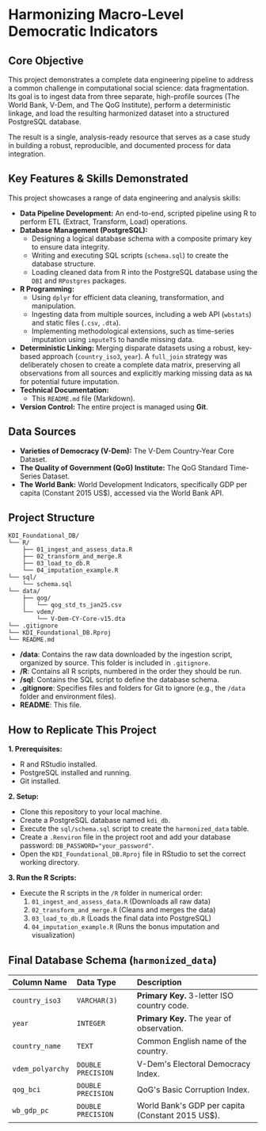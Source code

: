 # Harmonizing Macro-Level Democratic Indicators

## Core Objective

This project demonstrates a complete data engineering pipeline to address a common challenge in computational social science: data fragmentation. Its goal is to ingest data from three separate, high-profile sources (The World Bank, V-Dem, and The QoG Institute), perform a deterministic linkage, and load the resulting harmonized dataset into a structured PostgreSQL database.

The result is a single, analysis-ready resource that serves as a case study in building a robust, reproducible, and documented process for data integration.

## Key Features & Skills Demonstrated

This project showcases a range of data engineering and analysis skills:

* **Data Pipeline Development:** An end-to-end, scripted pipeline using R to perform ETL (Extract, Transform, Load) operations.
* **Database Management (PostgreSQL):**
    * Designing a logical database schema with a composite primary key to ensure data integrity.
    * Writing and executing SQL scripts (`schema.sql`) to create the database structure.
    * Loading cleaned data from R into the PostgreSQL database using the `DBI` and `RPostgres` packages.
* **R Programming:**
    * Using `dplyr` for efficient data cleaning, transformation, and manipulation.
    * Ingesting data from multiple sources, including a web API (`wbstats`) and static files (`.csv`, `.dta`).
    * Implementing methodological extensions, such as time-series imputation using `imputeTS` to handle missing data.
* **Deterministic Linking:** Merging disparate datasets using a robust, key-based approach (`country_iso3`, `year`). A `full_join` strategy was deliberately chosen to create a complete data matrix, preserving all observations from all sources and explicitly marking missing data as `NA` for potential future imputation.
* **Technical Documentation:**
    * This `README.md` file (Markdown).
* **Version Control:** The entire project is managed using **Git**.

## Data Sources

* **Varieties of Democracy (V-Dem):** The V-Dem Country-Year Core Dataset.
* **The Quality of Government (QoG) Institute:** The QoG Standard Time-Series Dataset.
* **The World Bank:** World Development Indicators, specifically GDP per capita (Constant 2015 US$), accessed via the World Bank API.

## Project Structure

```text
KDI_Foundational_DB/
└── R/
    ├── 01_ingest_and_assess_data.R
    ├── 02_transform_and_merge.R
    ├── 03_load_to_db.R
    └── 04_imputation_example.R
└── sql/
    └── schema.sql
└── data/
    ├── qog/
    │   └── qog_std_ts_jan25.csv
    └── vdem/
        └── V-Dem-CY-Core-v15.dta
└── .gitignore
└── KDI_Foundational_DB.Rproj
└── README.md
```

* **/data**: Contains the raw data downloaded by the ingestion script, organized by source. This folder is included in `.gitignore`.
* **/R**: Contains all R scripts, numbered in the order they should be run.
* **/sql**: Contains the SQL script to define the database schema.
* **.gitignore**: Specifies files and folders for Git to ignore (e.g., the `/data` folder and environment files).
* **README**: This file.

## How to Replicate This Project

**1. Prerequisites:**

* R and RStudio installed.
* PostgreSQL installed and running.
* Git installed.

**2. Setup:**

* Clone this repository to your local machine.
* Create a PostgreSQL database named `kdi_db`.
* Execute the `sql/schema.sql` script to create the `harmonized_data` table.
* Create a `.Renviron` file in the project root and add your database password: `DB_PASSWORD="your_password"`.
* Open the `KDI_Foundational_DB.Rproj` file in RStudio to set the correct working directory.

**3. Run the R Scripts:**

* Execute the R scripts in the `/R` folder in numerical order:
    1.  `01_ingest_and_assess_data.R` (Downloads all raw data)
    2.  `02_transform_and_merge.R` (Cleans and merges the data)
    3.  `03_load_to_db.R` (Loads the final data into PostgreSQL)
    4.  `04_imputation_example.R` (Runs the bonus imputation and visualization)

## Final Database Schema (`harmonized_data`)

| Column Name      | Data Type          | Description                                         |
| :--------------- | :----------------- | :-------------------------------------------------- |
| `country_iso3`   | `VARCHAR(3)`       | **Primary Key.** 3-letter ISO country code.         |
| `year`           | `INTEGER`          | **Primary Key.** The year of observation.           |
| `country_name`   | `TEXT`             | Common English name of the country.                 |
| `vdem_polyarchy` | `DOUBLE PRECISION` | V-Dem's Electoral Democracy Index.                  |
| `qog_bci`        | `DOUBLE PRECISION` | QoG's Basic Corruption Index.                       |
| `wb_gdp_pc`      | `DOUBLE PRECISION` | World Bank's GDP per capita (Constant 2015 US$).    |

